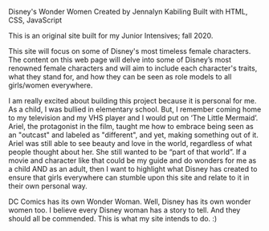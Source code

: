 Disney's Wonder Women 
Created by Jennalyn Kabiling 
Built with HTML, CSS, JavaScript

This is an original site built for my Junior Intensives; fall 2020.

This site will focus on some of Disney's most timeless female characters. The content on this web page will delve into some of Disney’s most renowned female characters and will aim to include each character's traits, what they stand for, and how they can be seen as role models to all girls/women everywhere.

I am really excited about building this project because it is personal for me. As a child, I was bullied in elementary school. But, I remember coming home to my television and my VHS player and I would put on ‘The Little Mermaid’. Ariel, the protagonist in the film, taught me how to embrace being seen as an "outcast" and labeled as "different", and yet, making something out of it. Ariel was still able to see beauty and love in the world, regardless of what people thought about her. She still wanted to be “part of that world”. If a movie and character like that could be my guide and do wonders for me as a child AND as an adult, then I want to highlight what Disney has created to ensure that girls everywhere can stumble upon this site and relate to it in their own personal way. 

DC Comics has its own Wonder Woman. Well, Disney has its own wonder women too. I believe every Disney woman has a story to tell. And they should all be commended. This is what my site intends to do. :)
